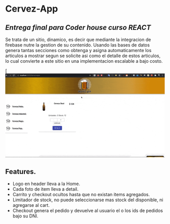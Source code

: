 # Cervez-App
## _Entrega final para Coder house curso REACT_




Se trata de un sitio, dinamico, es decir que mediante la integracion de firebase nutre la gestion de su contenido. Usando las bases de datos genera tantas secciones como obtenga y asigna automaticamente los articulos a mostrar segun se solicite asi como el detalle de estos articulos, lo cual convierte a este sitio en una implementacion escalable a bajo costo.

[![Navegacion](/Demo-Site.gif)




## Features.

- Logo en header lleva a la Home.
- Cada foto de item lleva a detail.
- Carrito y checkout ocultos hasta que no existan items agregados.
- Limitador de stock, no puede seleccionarse mas stock del disponible, ni agregarse al cart.
- Checkout genera el pedido y devuelve al usuario el o los ids de pedidos bajo su DNI.

